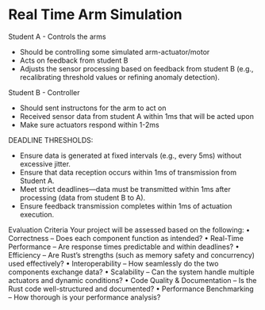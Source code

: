 # Real Time Arm Simulation
Student A - Controls the arms
- Should be controlling some simulated arm-actuator/motor
- Acts on feedback from student B
- Adjusts the sensor processing based on feedback from student B (e.g., recalibrating threshold values or refining anomaly detection).

Student B - Controller
- Should sent instructons for the arm to act on
- Received sensor data from student A within 1ms that will be acted upon
- Make sure actuators respond within 1-2ms

DEADLINE THRESHOLDS:
-	Ensure data is generated at fixed intervals (e.g., every 5ms) without excessive jitter.
- Ensure that data reception occurs within 1ms of transmission from Student A.
- Meet strict deadlines—data must be transmitted within 1ms after processing (data from student B to A).
- Ensure feedback transmission completes within 1ms of actuation execution.

Evaluation Criteria
Your project will be assessed based on the following:
•	Correctness – Does each component function as intended?
•	Real-Time Performance – Are response times predictable and within deadlines?
•	Efficiency – Are Rust’s strengths (such as memory safety and concurrency) used effectively?
•	Interoperability – How seamlessly do the two components exchange data?
•	Scalability – Can the system handle multiple actuators and dynamic conditions?
•	Code Quality & Documentation – Is the Rust code well-structured and documented?
•	Performance Benchmarking – How thorough is your performance analysis?
